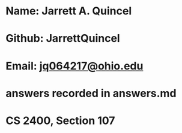 ﻿# Name: Jarrett A. Quincel
# Github: JarrettQuincel
# Email: jq064217@ohio.edu
# answers recorded in answers.md
# CS 2400, Section 107
